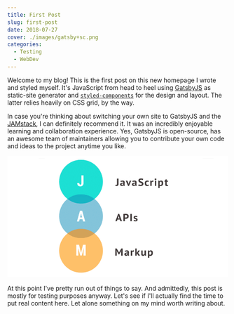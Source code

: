 ```yaml
---
title: First Post
slug: first-post
date: 2018-07-27
cover: ./images/gatsby+sc.png
categories:
  - Testing
  - WebDev
---
```


Welcome to my blog! This is the first post on this new homepage I wrote and styled myself. It's JavaScript from head to heel using [GatsbyJS](https://www.gatsbyjs.org) as static-site generator and [`styled-components`](https://www.styled-components.com) for the design and layout. The latter relies heavily on CSS grid, by the way.

In case you're thinking about switching your own site to GatsbyJS and the [JAMstack](https://jamstack.org), I can definitely recommend it. It was an incredibly enjoyable learning and collaboration experience. Yes, GatsbyJS is open-source, has an awesome team of maintainers allowing you to contribute your own code and ideas to the project anytime you like.

![JAMstack](images/jamstack.png)

At this point I've pretty run out of things to say. And admittedly, this post is mostly for testing purposes anyway. Let's see if I'll actually find the time to put real content here. Let alone something on my mind worth writing about.
